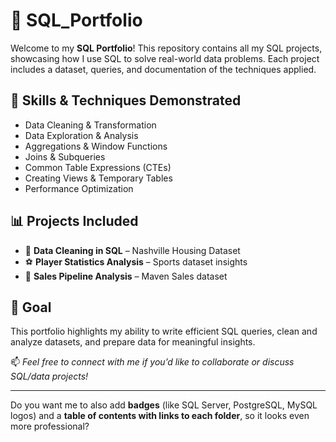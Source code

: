 # 📂 SQL\_Portfolio

Welcome to my **SQL Portfolio**!
This repository contains all my SQL projects, showcasing how I use SQL to solve real-world data problems. Each project includes a dataset, queries, and documentation of the techniques applied.

## 🔑 Skills & Techniques Demonstrated

* Data Cleaning & Transformation
* Data Exploration & Analysis
* Aggregations & Window Functions
* Joins & Subqueries
* Common Table Expressions (CTEs)
* Creating Views & Temporary Tables
* Performance Optimization

## 📊 Projects Included

* 🧹 **Data Cleaning in SQL** – Nashville Housing Dataset
* ⚽ **Player Statistics Analysis** – Sports dataset insights
* 💼 **Sales Pipeline Analysis** – Maven Sales dataset

## 🚀 Goal

This portfolio highlights my ability to write efficient SQL queries, clean and analyze datasets, and prepare data for meaningful insights.


📫 *Feel free to connect with me if you’d like to collaborate or discuss SQL/data projects!*

---

Do you want me to also add **badges** (like SQL Server, PostgreSQL, MySQL logos) and a **table of contents with links to each folder**, so it looks even more professional?
